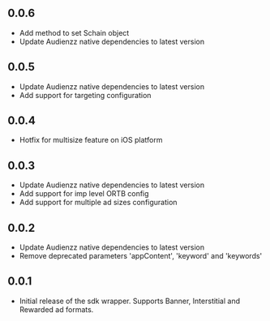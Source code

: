 ## 0.0.6
* Add method to set Schain object
* Update Audienzz native dependencies to latest version

## 0.0.5

* Update Audienzz native dependencies to latest version
* Add support for targeting configuration

## 0.0.4

* Hotfix for multisize feature on iOS platform

## 0.0.3 

* Update Audienzz native dependencies to latest version
* Add support for imp level ORTB config
* Add support for multiple ad sizes configuration

## 0.0.2

* Update Audienzz native dependencies to latest version
* Remove deprecated parameters 'appContent', 'keyword' and 'keywords'

## 0.0.1

* Initial release of the sdk wrapper. Supports Banner, Interstitial and Rewarded ad formats.
